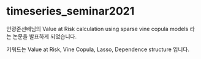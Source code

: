 # timeseries_seminar2021

안광준선배님의 Value at Risk calculation using sparse vine copula models 라는 논문을 발표하게 되었습니다.

키워드는 Value at Risk, Vine Copula, Lasso, Dependence structure 입니다.
